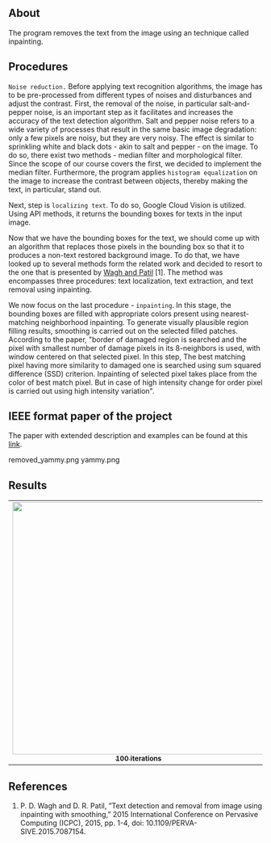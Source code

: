 ## About
The program removes the text from the image using an technique called inpainting.

## Procedures
`Noise reduction.` Before applying text recognition algorithms, the image has to be pre-processed from different types of noises and disturbances and adjust the contrast. First, the removal of the noise, in particular salt-and-pepper noise, is an important step as it facilitates and increases the accuracy of the text detection algorithm. Salt and pepper noise refers to a wide variety of processes that result in the same basic image degradation: only a few pixels are noisy, but they are very noisy. The effect is similar to sprinkling white and black dots - akin to salt and pepper - on the image. To do so, there exist two methods - median filter and morphological filter. Since the scope of our course covers the first, we decided to implement the median filter. Furthermore, the program applies `histogram equalization` on the image to increase the contrast between objects, thereby making the text, in particular, stand out.

Next, step is `localizing text`. To do so, Google Cloud Vision is utilized. Using API methods, it returns the bounding boxes for texts in the input image. 

Now that we have the bounding boxes for the text, we should come up with an algorithm that replaces those pixels in the bounding box so that it to produces a non-text restored background image. To do that, we have looked up to several methods form the related work and decided to resort to the one that is presented by [Wagh and Patil](https://ieeexplore.ieee.org/document/7087154/) [1]. The method was encompasses three procedures: text localization, text extraction, and text removal using inpainting. 

We now focus on the last procedure - `inpainting`. In this stage, the bounding boxes are filled with appropriate colors present using nearest-matching neighborhood inpainting. To generate visually plausible region filling results, smoothing is carried out on the selected filled patches.
According to the paper, "border of damaged region is searched and the pixel with smallest number of damage pixels in its 8-neighbors is used, with window centered on that selected pixel. In this step, The best matching pixel having more similarity to damaged one is searched using sum squared difference (SSD) criterion. Inpainting of selected pixel takes place from the color of best match pixel. But in case of high intensity change for order pixel is carried out using high intensity variation".

## IEEE format paper of the project
The paper with extended description and examples can be found at this [link](https://github.com/aidarjpg/text-remover-from-image/blob/main/ROBT310_paper.pdf).

removed_yammy.png
yammy.png

## Results
<table>
  <tr>
    <td align="center">
      <a href="#">
        <img src="carwashtext.jpg.png" width="500px;"/><br>
        <sub>
          <b>100 iterations</b>
        </sub>
      </a>
    </td>
    <td align="center">
      <a href="#">
        <img src="removed_car_wash.png.png" width="500px;"/><br>
        <sub>
          <b>1000 iterations</b>
        </sub>
      </a>
    </td>
  </tr>
</table>

## References
1. P. D. Wagh and D. R. Patil, ”Text detection and removal from image using inpainting with smoothing,” 2015 International Conference on Pervasive Computing (ICPC), 2015, pp. 1-4, doi: 10.1109/PERVA- SIVE.2015.7087154.
